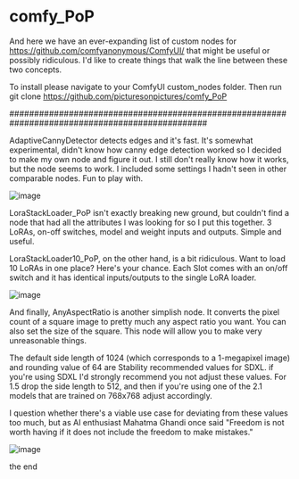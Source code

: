 # comfy_PoP

And here we have an ever-expanding list of custom nodes for https://github.com/comfyanonymous/ComfyUI/ that might be useful or possibly ridiculous. I'd like to create things that walk the line between these two concepts. 

To install please navigate to your ComfyUI custom_nodes folder. 
Then run git clone https://github.com/picturesonpictures/comfy_PoP

################################################################################################

AdaptiveCannyDetector detects edges and it's fast. It's somewhat experimental, didn't know how canny edge detection worked so I decided to make my own node and figure it out. I still don't really know how it works, but the node seems to work. I included some settings I hadn't seen in other comparable nodes. Fun to play with.

![image](https://github.com/picturesonpictures/comfy_PoP/assets/118248359/66141619-335f-475d-9ac7-459220b519db)


LoraStackLoader_PoP isn't exactly breaking new ground, but couldn't find a node that had all the attributes I was looking for so I put this together. 3 LoRAs, on-off switches, model and weight inputs and outputs. Simple and useful.

LoraStackLoader10_PoP, on the other hand, is a  bit ridiculous. Want to load 10 LoRAs in one place? Here's your chance. Each Slot comes with an on/off switch and it has identical inputs/outputs to the single LoRA loader.

![image](https://github.com/picturesonpictures/comfy_PoP/assets/118248359/b65e99a8-5aef-4e39-86cf-10879a986d20)


And finally, AnyAspectRatio is another simplish node. It converts the pixel count of a square image to pretty much any aspect ratio you want. You can also set the size of the square. This node will allow you to make very unreasonable things.

The default side length of 1024 (which corresponds to a 1-megapixel image) and rounding value of 64 are Stability recommended values for SDXL. if you're using SDXL I'd strongly recommend you not adjust these values. For 1.5 drop the side length to 512, and then if you're using one of the 2.1 models that are trained on 768x768 adjust accordingly. 

I question whether there's a viable use case for deviating from these values too much, but as AI enthusiast Mahatma Ghandi once said "Freedom is not worth having if it does not include the freedom to make mistakes."

![image](https://github.com/picturesonpictures/comfy_PoP/assets/118248359/54194301-fada-4700-a0a7-21d72223d641)

the end

